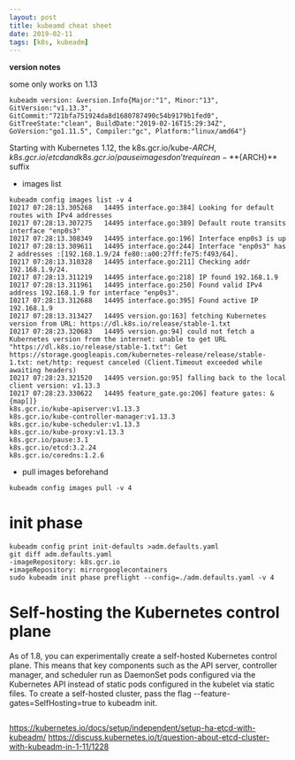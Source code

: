 ```yaml
---
layout: post
title: kubeamd cheat sheet
date: 2019-02-11
tags: [k8s, kubeadm]
---
```



**version notes**

some only works on 1.13

```
kubeadm version: &version.Info{Major:"1", Minor:"13", GitVersion:"v1.13.3",
GitCommit:"721bfa751924da8d1680787490c54b9179b1fed0", GitTreeState:"clean", BuildDate:"2019-02-16T15:29:34Z", 
GoVersion:"go1.11.5", Compiler:"gc", Platform:"linux/amd64"}
```

Starting with Kubernetes 1.12, the k8s.gcr.io/kube-${ARCH}, k8s.gcr.io/etcd and k8s.gcr.io/pause images don’t require an -**${ARCH}** suffix


-  images list
```
kubeadm config images list -v 4
I0217 07:28:13.305268   14495 interface.go:384] Looking for default routes with IPv4 addresses
I0217 07:28:13.307275   14495 interface.go:389] Default route transits interface "enp0s3"
I0217 07:28:13.308349   14495 interface.go:196] Interface enp0s3 is up
I0217 07:28:13.309611   14495 interface.go:244] Interface "enp0s3" has 2 addresses :[192.168.1.9/24 fe80::a00:27ff:fe75:f493/64].
I0217 07:28:13.310328   14495 interface.go:211] Checking addr  192.168.1.9/24.
I0217 07:28:13.311219   14495 interface.go:218] IP found 192.168.1.9
I0217 07:28:13.311961   14495 interface.go:250] Found valid IPv4 address 192.168.1.9 for interface "enp0s3".
I0217 07:28:13.312688   14495 interface.go:395] Found active IP 192.168.1.9 
I0217 07:28:13.313427   14495 version.go:163] fetching Kubernetes version from URL: https://dl.k8s.io/release/stable-1.txt
I0217 07:28:23.320683   14495 version.go:94] could not fetch a Kubernetes version from the internet: unable to get URL "https://dl.k8s.io/release/stable-1.txt": Get https://storage.googleapis.com/kubernetes-release/release/stable-1.txt: net/http: request canceled (Client.Timeout exceeded while awaiting headers)
I0217 07:28:23.321520   14495 version.go:95] falling back to the local client version: v1.13.3
I0217 07:28:23.330622   14495 feature_gate.go:206] feature gates: &{map[]}
k8s.gcr.io/kube-apiserver:v1.13.3
k8s.gcr.io/kube-controller-manager:v1.13.3
k8s.gcr.io/kube-scheduler:v1.13.3
k8s.gcr.io/kube-proxy:v1.13.3
k8s.gcr.io/pause:3.1
k8s.gcr.io/etcd:3.2.24
k8s.gcr.io/coredns:1.2.6
```
- pull images beforehand

```
kubeadm config images pull -v 4
```

# init phase
```
kubeadm config print init-defaults >adm.defaults.yaml
git diff adm.defaults.yaml
-imageRepository: k8s.gcr.io
+imageRepository: mirrorgooglecontainers
sudo kubeadm init phase preflight --config=./adm.defaults.yaml -v 4
```


# Self-hosting the Kubernetes control plane
As of 1.8, you can experimentally create a self-hosted Kubernetes control plane. This means that key components such as the API server, controller manager, and scheduler run as DaemonSet pods configured via the Kubernetes API instead of static pods configured in the kubelet via static files.
To create a self-hosted cluster, pass the flag --feature-gates=SelfHosting=true to kubeadm init.
```

```

https://kubernetes.io/docs/setup/independent/setup-ha-etcd-with-kubeadm/
https://discuss.kubernetes.io/t/question-about-etcd-cluster-with-kubeadm-in-1-11/1228
